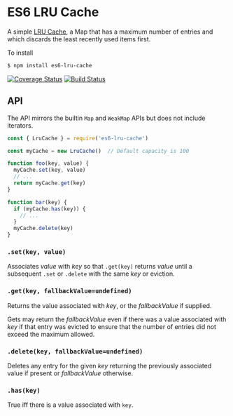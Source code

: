 # ES6 LRU Cache

A simple [LRU Cache](https://en.wikipedia.org/wiki/Cache_replacement_policies#LRU), a
Map that has a maximum number of entries and which discards the least recently used
items first.

To install

```sh
$ npm install es6-lru-cache
```

[![Coverage Status](https://coveralls.io/repos/github/mikesamuel/es6-lru-cache/badge.svg?branch=master)](https://coveralls.io/github/mikesamuel/es6-lru-cache?branch=master) [![Build Status](https://travis-ci.org/mikesamuel/es6-lru-cache.svg?branch=master)](https://travis-ci.org/mikesamuel/es6-lru-cache)

## API

The API mirrors the builtin `Map` and `WeakMap` APIs but does not include iterators.

```js
const { LruCache } = require('es6-lru-cache')

const myCache = new LruCache()  // Default capacity is 100

function foo(key, value) {
  myCache.set(key, value)
  // ...
  return myCache.get(key)
}

function bar(key) {
  if (myCache.has(key)) {
    // ...
  }
  myCache.delete(key)
}
```


### `.set(key, value)`

Associates *value* with *key* so that `.get(key)` returns *value*
until a subsequent `.set` or `.delete` with the same *key* or
eviction.

### `.get(key, fallbackValue=undefined)`

Returns the value associated with *key*, or the *fallbackValue* if supplied.

Gets may return the *fallbackValue* even if there was a value associated
with *key* if that entry was evicted to ensure that the number of entries
did not exceed the maximum allowed.

### `.delete(key, fallbackValue=undefined)`

Deletes any entry for the given *key* returning the previously associated
value if present or *fallbackValue* otherwise.

### `.has(key)`

True iff there is a value associated with `key`.
